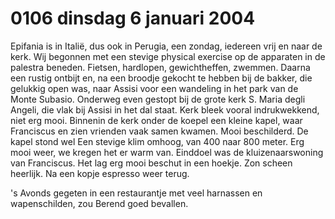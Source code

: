 # 0106 dinsdag 6 januari 2004
Epifania is in Italië, dus ook in Perugia, een zondag, iedereen vrij en naar de kerk. Wij begonnen met een stevige physical exercise op de apparaten in de palestra beneden. Fietsen, hardlopen, gewichtheffen, zwemmen. Daarna een rustig ontbijt en, na een broodje gekocht te hebben bij de bakker, die gelukkig open was, naar Assisi voor een wandeling in het park van de Monte Subasio. Onderweg even gestopt bij de grote kerk S. Maria degli Angeli, die vlak bij Assisi in het dal staat. Kerk bleek vooral indrukwekkend, niet erg mooi. Binnenin de kerk onder de koepel een kleine kapel, waar Franciscus en zien vrienden vaak samen kwamen. Mooi beschilderd. De kapel stond wel Een stevige klim omhoog, van 400 naar 800 meter. Erg mooi weer, we kregen het er warm van. Einddoel was de kluizenaarswoning van Franciscus. Het lag erg mooi beschut in een hoekje. Zon scheen heerlijk. Na een kopje espresso weer terug.

's Avonds gegeten in een restaurantje met veel harnassen en wapenschilden, zou Berend goed bevallen.
